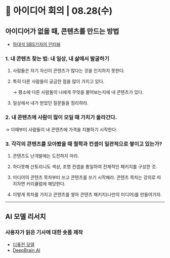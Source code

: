 # 🙌 아이디어 회의 | 08.28(수)
## 아이디어가 없을 때, 콘텐츠를 만드는 방법
- [하대석 SBS기자의 인터뷰](https://youtu.be/cehK6TowiOY?si=AtcaJhUXiNY59H18)

### 1. 내 콘텐츠 찾는 법: 내 일상, 내 삶에서 발굴하기

1. 사람들은 자기 자신이 콘텐츠가 많다는 것을 인지하지 못한다.

2. 특히 다른 사람들이 궁금한 점을 많이 가지고 있다.

    → 평소에 다른 사람들이 나에게 무엇을 물어보는지에 내 콘텐츠가 있다.

3. 일상에서 내가 받았던 질문들을 정리하라.

### 2. 내 콘텐츠에 사람이 많이 모일 때 가치가 올라간다.

→ 이때부터 사람들이 내 콘텐츠에 가격을 지불하기 시작한다.

### 3. 각각의 콘텐츠를 모아봤을 때 철학과 컨셉이 일관적으로 쌓이고 있는가?

1. 콘텐츠도 난개발에는 도전하지 마라.

2. 하다못해 산토리니도 색상, 조명 컨셉을 통일하여 전체적인 패키지를 구성한 것.

3. 미디어의 콘텐츠 목차부터 쓰고 콘텐츠를 쓰기 시작해라. 콘텐츠 목차는 강의로 따지자면 커리큘럼에 해당한다.

4. 이렇게 목차를 가지고 콘텐츠를 쌓아 콘텐츠 패키지(나만의 미디어)를 만들어가자.

---

## AI 모델 리서치
### 사용자가 읽은 기사에 대한 숏폼 제작
- [디퓨전 모델](https://xoft.tistory.com/32)
- [DeepBrain AI](https://www.deepbrain.io/aistudios?via=doanh&gad_source=1&gclid=CjwKCAjwlbu2BhA3EiwA3yXyu2rPxadeBtc0nSMU7eNVU83M-6aygMmGduF2n3YXR38RSLIFam07FBoCs08QAvD_BwE)
